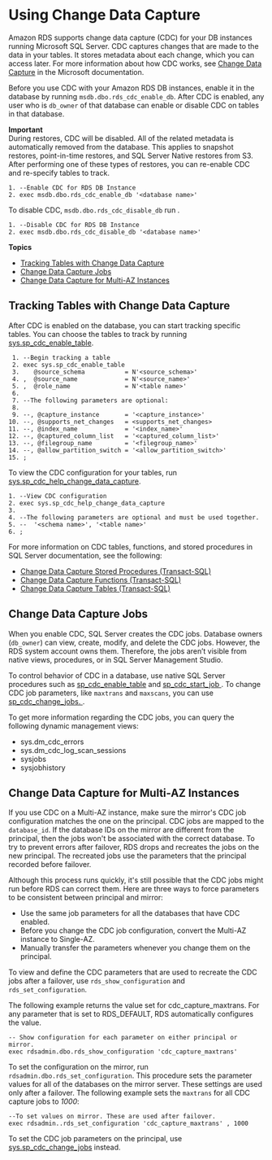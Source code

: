# Using Change Data Capture<a name="Appendix.SQLServer.CommonDBATasks.CDC"></a>

Amazon RDS supports change data capture \(CDC\) for your DB instances running Microsoft SQL Server\. CDC captures changes that are made to the data in your tables\. It stores metadata about each change, which you can access later\. For more information about how CDC works, see [Change Data Capture](https://docs.microsoft.com/en-us/sql/relational-databases/track-changes/track-data-changes-sql-server#Capture) in the Microsoft documentation\. 

Before you use CDC with your Amazon RDS DB instances, enable it in the database by running `msdb.dbo.rds_cdc_enable_db`\. After CDC is enabled, any user who is `db_owner` of that database can enable or disable CDC on tables in that database\.

**Important**  
During restores, CDC will be disabled\. All of the related metadata is automatically removed from the database\. This applies to snapshot restores, point\-in\-time restores, and SQL Server Native restores from S3\. After performing one of these types of restores, you can re\-enable CDC and re\-specify tables to track\.

```
1. --Enable CDC for RDS DB Instance
2. exec msdb.dbo.rds_cdc_enable_db '<database name>'
```

To disable CDC, `msdb.dbo.rds_cdc_disable_db` run \. 

```
1. --Disable CDC for RDS DB Instance
2. exec msdb.dbo.rds_cdc_disable_db '<database name>'
```

**Topics**
+ [Tracking Tables with Change Data Capture](#Appendix.SQLServer.CommonDBATasks.CDC.tables)
+ [Change Data Capture Jobs](#Appendix.SQLServer.CommonDBATasks.CDC.jobs)
+ [Change Data Capture for Multi\-AZ Instances](#Appendix.SQLServer.CommonDBATasks.CDC.Multi-AZ)

## Tracking Tables with Change Data Capture<a name="Appendix.SQLServer.CommonDBATasks.CDC.tables"></a>

After CDC is enabled on the database, you can start tracking specific tables\. You can choose the tables to track by running [sys\.sp\_cdc\_enable\_table](https://docs.microsoft.com/en-us/sql/relational-databases/system-stored-procedures/sys-sp-cdc-enable-table-transact-sql)\.

```
 1. --Begin tracking a table
 2. exec sys.sp_cdc_enable_table   
 3.    @source_schema           = N'<source_schema>'
 4. ,  @source_name             = N'<source_name>'
 5. ,  @role_name               = N'<table name>'
 6. 
 7. --The following parameters are optional:
 8.  
 9. --, @capture_instance       = '<capture_instance>'
10. --, @supports_net_changes   = <supports_net_changes>
11. --, @index_name             = '<index_name>'
12. --, @captured_column_list   = '<captured_column_list>'
13. --, @filegroup_name         = '<filegroup_name>'
14. --, @allow_partition_switch = '<allow_partition_switch>'
15. ;
```

To view the CDC configuration for your tables, run [sys\.sp\_cdc\_help\_change\_data\_capture](https://docs.microsoft.com/en-us/sql/relational-databases/system-stored-procedures/sys-sp-cdc-help-change-data-capture-transact-sql)\. 

```
1. --View CDC configuration
2. exec sys.sp_cdc_help_change_data_capture 
3. 
4. --The following parameters are optional and must be used together.
5. --  '<schema name>', '<table name>'
6. ;
```

For more information on CDC tables, functions, and stored procedures in SQL Server documentation, see the following:
+ [Change Data Capture Stored Procedures \(Transact\-SQL\)](https://docs.microsoft.com/en-us/sql/relational-databases/system-stored-procedures/change-data-capture-stored-procedures-transact-sql)
+ [Change Data Capture Functions \(Transact\-SQL\)](https://docs.microsoft.com/en-us/sql/relational-databases/system-functions/change-data-capture-functions-transact-sql)
+ [Change Data Capture Tables \(Transact\-SQL\)](https://docs.microsoft.com/en-us/sql/relational-databases/system-tables/change-data-capture-tables-transact-sql)

## Change Data Capture Jobs<a name="Appendix.SQLServer.CommonDBATasks.CDC.jobs"></a>

When you enable CDC, SQL Server creates the CDC jobs\. Database owners \(`db_owner`\) can view, create, modify, and delete the CDC jobs\. However, the RDS system account owns them\. Therefore, the jobs aren’t visible from native views, procedures, or in SQL Server Management Studio\.

To control behavior of CDC in a database, use native SQL Server procedures such as [sp\_cdc\_enable\_table](https://docs.microsoft.com/en-us/sql/relational-databases/system-stored-procedures/sys-sp-cdc-enable-table-transact-sql) and [sp\_cdc\_start\_job ](https://docs.microsoft.com/en-us/sql/relational-databases/system-stored-procedures/sys-sp-cdc-start-job-transact-sql)\. To change CDC job parameters, like `maxtrans` and `maxscans`, you can use [sp\_cdc\_change\_jobs\. ](https://docs.microsoft.com/en-us/sql/relational-databases/system-stored-procedures/sys-sp-cdc-help-jobs-transact-sql)\.

To get more information regarding the CDC jobs, you can query the following dynamic management views: 
+ sys\.dm\_cdc\_errors
+ sys\.dm\_cdc\_log\_scan\_sessions
+ sysjobs
+ sysjobhistory

## Change Data Capture for Multi\-AZ Instances<a name="Appendix.SQLServer.CommonDBATasks.CDC.Multi-AZ"></a>

If you use CDC on a Multi\-AZ instance, make sure the mirror's CDC job configuration matches the one on the principal\. CDC jobs are mapped to the `database_id`\. If the database IDs on the mirror are different from the principal, then the jobs won't be associated with the correct database\. To try to prevent errors after failover, RDS drops and recreates the jobs on the new principal\. The recreated jobs use the parameters that the principal recorded before failover\.

Although this process runs quickly, it's still possible that the CDC jobs might run before RDS can correct them\. Here are three ways to force parameters to be consistent between principal and mirror:
+ Use the same job parameters for all the databases that have CDC enabled\. 
+ Before you change the CDC job configuration, convert the Multi\-AZ instance to Single\-AZ\.
+ Manually transfer the parameters whenever you change them on the principal\.

To view and define the CDC parameters that are used to recreate the CDC jobs after a failover, use `rds_show_configuration` and `rds_set_configuration`\. 

The following example returns the value set for cdc\_capture\_maxtrans\. For any parameter that is set to RDS\_DEFAULT, RDS automatically configures the value\.

```
-- Show configuration for each parameter on either principal or mirror. 
exec rdsadmin.dbo.rds_show_configuration 'cdc_capture_maxtrans'
```

To set the configuration on the mirror, run `rdsadmin.dbo.rds_set_configuration`\. This procedure sets the parameter values for all of the databases on the mirror server\. These settings are used only after a failover\. The following example sets the `maxtrans` for all CDC capture jobs to *1000*:

```
--To set values on mirror. These are used after failover.
exec rdsadmin..rds_set_configuration 'cdc_capture_maxtrans' , 1000
```

To set the CDC job parameters on the principal, use [sys\.sp\_cdc\_change\_jobs](https://docs.microsoft.com/en-us/sql/relational-databases/system-stored-procedures/sys-sp-cdc-help-jobs-transact-sql) instead\. 